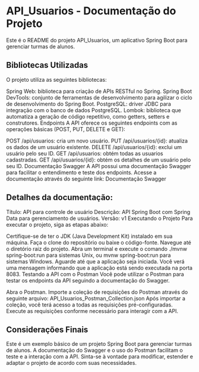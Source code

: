 # API_Usuarios - Documentação do Projeto
Este é o README do projeto API_Usuarios, um aplicativo Spring Boot para gerenciar turmas de alunos.

## Bibliotecas Utilizadas
O projeto utiliza as seguintes bibliotecas:

Spring Web: biblioteca para criação de APIs RESTful no Spring.
Spring Boot DevTools: conjunto de ferramentas de desenvolvimento para agilizar o ciclo de desenvolvimento do Spring Boot.
PostgreSQL: driver JDBC para integração com o banco de dados PostgreSQL.
Lombok: biblioteca que automatiza a geração de código repetitivo, como getters, setters e construtores.
Endpoints
A API oferece os seguintes endpoints com as operações básicas (POST, PUT, DELETE e GET):

POST /api/usuarios: cria um novo usuário.
PUT /api/usuarios/{id}: atualiza os dados de um usuário existente.
DELETE /api/usuarios/{id}: exclui um usuário pelo seu ID.
GET /api/usuarios: obtém todas as usuarios cadastradas.
GET /api/usuarios/{id}: obtém os detalhes de um usuário pelo seu ID.
Documentação Swagger
A API possui uma documentação Swagger para facilitar o entendimento e teste dos endpoints. Acesse a documentação através do seguinte link: Documentação Swagger

## Detalhes da documentação:

Título: API para controle de usuário
Descrição: API Spring Boot com Spring Data para gerenciamento de usuários.
Versão: v1
Executando o Projeto
Para executar o projeto, siga as etapas abaixo:

Certifique-se de ter o JDK (Java Development Kit) instalado em sua máquina.
Faça o clone do repositório ou baixe o código-fonte.
Navegue até o diretório raiz do projeto.
Abra um terminal e execute o comando ./mvnw spring-boot:run para sistemas Unix, ou mvnw spring-boot:run para sistemas Windows.
Aguarde até que a aplicação seja iniciada. Você verá uma mensagem informando que a aplicação está sendo executada na porta 8083.
Testando a API com o Postman
Você pode utilizar o Postman para testar os endpoints da API seguindo a documentação do Swagger.

Abra o Postman.
Importe a coleção de requisições do Postman através do seguinte arquivo: API_Usuarios_Postman_Collection.json
Após importar a coleção, você terá acesso a todas as requisições pré-configuradas.
Execute as requisições conforme necessário para interagir com a API.

## Considerações Finais
Este é um exemplo básico de um projeto Spring Boot para gerenciar turmas de alunos. A documentação do Swagger e o uso do Postman facilitam o teste e a interação com a API. Sinta-se à vontade para modificar, estender e adaptar o projeto de acordo com suas necessidades.